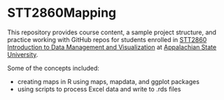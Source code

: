 # STT2860Mapping

This repository provides course content, a sample project structure, and practice working with GitHub repos for students enrolled in [STT2860 Introduction to Data Management and Visualization](https://stat-jet-asu.github.io/STT2860DataScience1/) at [Appalachian State University](https://www.appstate.edu/).

Some of the concepts included:

* creating maps in R using maps, mapdata, and ggplot packages
* using scripts to process Excel data and write to .rds files
